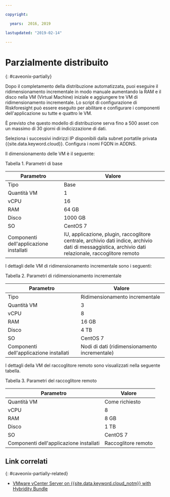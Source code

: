 ```yaml
---

copyright:

  years:  2016, 2019

lastupdated: "2019-02-14"

---
```


# Parzialmente distribuito
{: #caveonix-partially}

Dopo il completamento della distribuzione automatizzata, puoi eseguire il ridimensionamento incrementale in modo manuale aumentando la RAM e il disco nella VM (Virtual Machine) iniziale e aggiungere tre VM di ridimensionamento incrementale. Lo script di configurazione di Riskforesight può essere eseguito per abilitare e configurare i componenti dell'applicazione su tutte e quattro le VM.

È previsto che questo modello di distribuzione serva fino a 500 asset con un massimo di 30 giorni di indicizzazione di dati.

Seleziona i successivi indirizzi IP disponibili dalla subnet portatile privata {{site.data.keyword.cloud}}. Configura i nomi FQDN in ADDNS.

Il dimensionamento delle VM è il seguente:

Tabella 1. Parametri di base

|Parametro	|Valore|
|---|---|
|Tipo	|Base|
|Quantità VM	|1|
|vCPU	|16|
|RAM	|64 GB|
|Disco	|1000 GB|
|SO	|CentOS 7|
|Componenti dell'applicazione installati	|IU, applicazione, plugin, raccoglitore centrale, archivio dati indice, archivio dati di messaggistica, archivio dati relazionale, raccoglitore remoto|

I dettagli delle VM di ridimensionamento incrementale sono i seguenti:

Tabella 2. Parametri di ridimensionamento incrementale

| Parametro	| Valore |
|---|---|
| Tipo	| Ridimensionamento incrementale |
| Quantità VM	| 3 |
| vCPU	| 8 |
| RAM	| 16 GB |
| Disco	| 4 TB |
| SO	| CentOS 7 |
| Componenti dell'applicazione installati	| Nodi di dati (ridimensionamento incrementale) |

I dettagli della VM del raccoglitore remoto sono visualizzati nella seguente tabella.

Tabella 3. Parametri del raccoglitore remoto

|Parametro	|Valore|
|---|---|
|Quantità VM	|Come richiesto|
|vCPU	|8|
|RAM	|8 GB|
|Disco	|1 TB|
|SO	|CentOS 7|
|Componenti dell'applicazione installati	|Raccoglitore remoto|

## Link correlati
{: #caveonix-partially-related}

* [VMware vCenter Server on {{site.data.keyword.cloud_notm}} with Hybridity Bundle](/docs/services/vmwaresolutions/archiref/vcs?topic=vmware-solutions-vcs-hybridity-intro)
